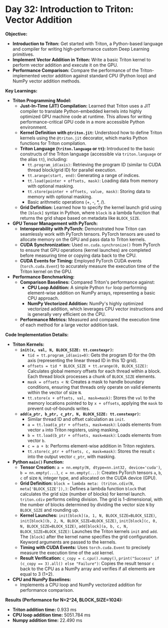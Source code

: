 # Day 32: Introduction to Triton: Vector Addition

**Objective:**
- **Introduction to Triton:** Get started with Triton, a Python-based language and compiler for writing high-performance custom Deep Learning primitives.
- **Implement Vector Addition in Triton:** Write a basic Triton kernel to perform vector addition and execute it on the GPU.
- **Performance Comparison:** Compare the performance of the Triton-implemented vector addition against standard CPU (Python loop) and NumPy vector addition methods.

**Key Learnings:**
- **Triton Programming Model:**
    - **Just-In-Time (JIT) Compilation:** Learned that Triton uses a JIT compiler to translate Python-embedded kernels into highly optimized GPU machine code at runtime. This allows for writing performance-critical GPU code in a more accessible Python environment.
    - **Kernel Definition with `@triton.jit`:** Understood how to define Triton kernels using the `@triton.jit` decorator, which marks Python functions for Triton compilation.
    - **Triton Language (`triton.language` or `tt`):**  Introduced to the basic constructs of the Triton language (accessible via `triton.language` or the alias `tt`), including:
        - `tt.program_id(axis)`:  Retrieving the program ID (similar to CUDA thread block/grid ID) for parallel execution.
        - `tt.arange(start, end)`: Generating a range of indices.
        - `tt.load(pointer + offsets, mask)`: Loading data from memory with optional masking.
        - `tt.store(pointer + offsets, value, mask)`: Storing data to memory with optional masking.
        - Basic arithmetic operations (+, -, *, /).
    - **Grid Definition:** Learned how to specify the kernel launch grid using the `[block]` syntax in Python, where `block` is a lambda function that returns the grid shape based on metadata like `BLOCK_SIZE`.
- **GPU Tensor Management with PyTorch:**
    - **Interoperability with PyTorch:**  Demonstrated how Triton can seamlessly work with PyTorch tensors. PyTorch tensors are used to allocate memory on the GPU and pass data to Triton kernels.
    - **CUDA Synchronization:** Used `nn.cuda.synchronize()` from PyTorch to ensure that GPU operations (kernel launches) are completed before measuring time or copying data back to the CPU.
    - **CUDA Events for Timing:**  Employed PyTorch CUDA events (`torch.cuda.Event`) to accurately measure the execution time of the Triton kernel on the GPU.
- **Performance Benchmarking:**
    - **Comparison Baselines:**  Compared Triton's performance against:
        - **CPU Loop Addition:** A simple Python `for` loop performing element-wise addition on NumPy arrays, representing a basic CPU approach.
        - **NumPy Vectorized Addition:** NumPy's highly optimized vectorized addition, which leverages CPU vector instructions and is generally very efficient on the CPU.
    - **Performance Metrics:** Measured and compared the execution time of each method for a large vector addition task.

**Code Implementation Details:**

- **Triton Kernels:**
    - **`init(x, val, N, BLOCK_SIZE: tt.constexpr)`:**
        - `tid = tt.program_id(axis=0)`: Gets the program ID for the 0th axis (representing the linear thread ID in this 1D grid).
        - `offsets = tid * BLOCK_SIZE + tt.arange(0, BLOCK_SIZE)`: Calculates global memory offsets for each thread within a block. Each thread block processes a chunk of `BLOCK_SIZE` elements.
        - `mask = offsets < N`: Creates a mask to handle boundary conditions, ensuring that threads only operate on valid elements within the vector of size `N`.
        - `tt.store(x + offsets, val, mask=mask)`: Stores the `val` to the memory locations pointed to by `x + offsets`, applying the `mask` to prevent out-of-bounds writes.
    - **`add(a_ptr, b_ptr, c_ptr, N, BLOCK_SIZE: tt.constexpr)`:**
        - Similar thread ID and offset calculation as `init`.
        - `a = tt.load(a_ptr + offsets, mask=mask)`: Loads elements from vector `a` into Triton registers, using masking.
        - `b = tt.load(b_ptr + offsets, mask=mask)`: Loads elements from vector `b`.
        - `c = a + b`: Performs element-wise addition in Triton registers.
        - `tt.store(c_ptr + offsets, c, mask=mask)`: Stores the result `c` into the output vector `c_ptr`, with masking.
- **Python `main()` Function:**
    - **Tensor Creation:** `a = nn.empty(N, dtype=nn.int32, device='cuda')`, `b = nn.empty(...)`, `c = nn.empty(...)`: Creates PyTorch tensors `a`, `b`, `c` of size `N`, integer type, and allocated on the CUDA device (GPU).
    - **Grid Definition:** `block = lambda meta: (triton.cdiv(N, meta['BLOCK_SIZE']),)`: Defines a lambda function `block` that calculates the grid size (number of blocks) for kernel launch. `triton.cdiv` performs ceiling division.  The grid is 1-dimensional, with the number of blocks determined by dividing the vector size `N` by `BLOCK_SIZE` and rounding up.
    - **Kernel Launches:** `init[block](a, 1, N, BLOCK_SIZE=BLOCK_SIZE)`, `init[block](b, 2, N, BLOCK_SIZE=BLOCK_SIZE)`, `init[block](c, 0, N, BLOCK_SIZE=BLOCK_SIZE)`, `add[block](a, b, c, N, BLOCK_SIZE=BLOCK_SIZE)`: Launches the Triton kernels `init` and `add`. The `[block]` after the kernel name specifies the grid configuration. Keyword arguments are passed to the kernels.
    - **Timing with CUDA Events:**  Uses `torch.cuda.Event` to precisely measure the execution time of the `add` kernel.
    - **Result Verification:** `c_copy = c.cpu().numpy()`, `print("Success" if (c_copy == 3).all() else "Failure")`: Copies the result tensor `c` back to the CPU as a NumPy array and verifies if all elements are equal to 3 (1+2).
- **CPU and NumPy Baselines:**
    - Implements a CPU loop and NumPy vectorized addition for performance comparison.

**Results (Performance for N=2^24, BLOCK_SIZE=1024):**
- **Triton addition time:** 0.933 ms
- **CPU loop addition time:** 5051.784 ms
- **Numpy addition time:** 22.490 ms

